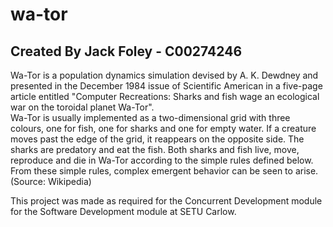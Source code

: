 # wa-tor

## Created By Jack Foley - C00274246

Wa-Tor is a population dynamics simulation devised by A. K. Dewdney and presented in the December 1984 issue of Scientific American in a five-page article entitled "Computer Recreations: Sharks and fish wage an ecological war on the toroidal planet Wa-Tor".  
Wa-Tor is usually implemented as a two-dimensional grid with three colours, one for fish, one for sharks and one for empty water. If a creature moves past the edge of the grid, it reappears on the opposite side. The sharks are predatory and eat the fish. Both sharks and fish live, move, reproduce and die in Wa-Tor according to the simple rules defined below. From these simple rules, complex emergent behavior can be seen to arise. (Source: Wikipedia)  

This project was made as required for the Concurrent Development module for the Software Development module at SETU Carlow.

